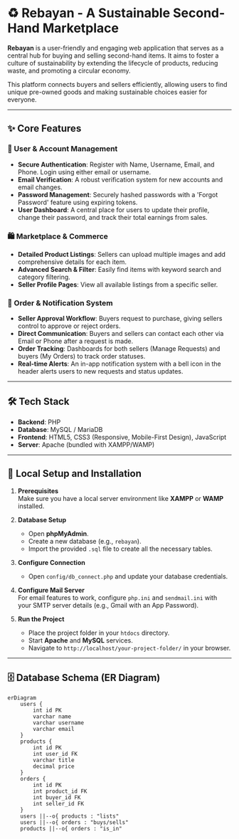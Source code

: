 # ♻️ Rebayan - A Sustainable Second-Hand Marketplace

**Rebayan** is a user-friendly and engaging web application that serves as a central hub for buying and selling second-hand items. It aims to foster a culture of sustainability by extending the lifecycle of products, reducing waste, and promoting a circular economy.

This platform connects buyers and sellers efficiently, allowing users to find unique pre-owned goods and making sustainable choices easier for everyone.

---

## ✨ Core Features

### 👤 User & Account Management
- **Secure Authentication**: Register with Name, Username, Email, and Phone. Login using either email or username.
- **Email Verification**: A robust verification system for new accounts and email changes.
- **Password Management**: Securely hashed passwords with a 'Forgot Password' feature using expiring tokens.
- **User Dashboard**: A central place for users to update their profile, change their password, and track their total earnings from sales.

### 🛍️ Marketplace & Commerce
- **Detailed Product Listings**: Sellers can upload multiple images and add comprehensive details for each item.
- **Advanced Search & Filter**: Easily find items with keyword search and category filtering.
- **Seller Profile Pages**: View all available listings from a specific seller.

### 🤝 Order & Notification System
- **Seller Approval Workflow**: Buyers request to purchase, giving sellers control to approve or reject orders.
- **Direct Communication**: Buyers and sellers can contact each other via Email or Phone after a request is made.
- **Order Tracking**: Dashboards for both sellers (Manage Requests) and buyers (My Orders) to track order statuses.
- **Real-time Alerts**: An in-app notification system with a bell icon in the header alerts users to new requests and status updates.

---

## 🛠️ Tech Stack
- **Backend**: PHP  
- **Database**: MySQL / MariaDB  
- **Frontend**: HTML5, CSS3 (Responsive, Mobile-First Design), JavaScript  
- **Server**: Apache (bundled with XAMPP/WAMP)

---

## 🚀 Local Setup and Installation

1. **Prerequisites**  
   Make sure you have a local server environment like **XAMPP** or **WAMP** installed.

2. **Database Setup**  
   - Open **phpMyAdmin**.  
   - Create a new database (e.g., `rebayan`).  
   - Import the provided `.sql` file to create all the necessary tables.

3. **Configure Connection**  
   - Open `config/db_connect.php` and update your database credentials.

4. **Configure Mail Server**  
   For email features to work, configure `php.ini` and `sendmail.ini` with your SMTP server details (e.g., Gmail with an App Password).

5. **Run the Project**  
   - Place the project folder in your `htdocs` directory.  
   - Start **Apache** and **MySQL** services.  
   - Navigate to `http://localhost/your-project-folder/` in your browser.

---

## 🗄️ Database Schema (ER Diagram)

```plaintext
erDiagram
    users {
        int id PK
        varchar name
        varchar username
        varchar email
    }
    products {
        int id PK
        int user_id FK
        varchar title
        decimal price
    }
    orders {
        int id PK
        int product_id FK
        int buyer_id FK
        int seller_id FK
    }
    users ||--o{ products : "lists"
    users ||--o{ orders : "buys/sells"
    products ||--o{ orders : "is_in"
